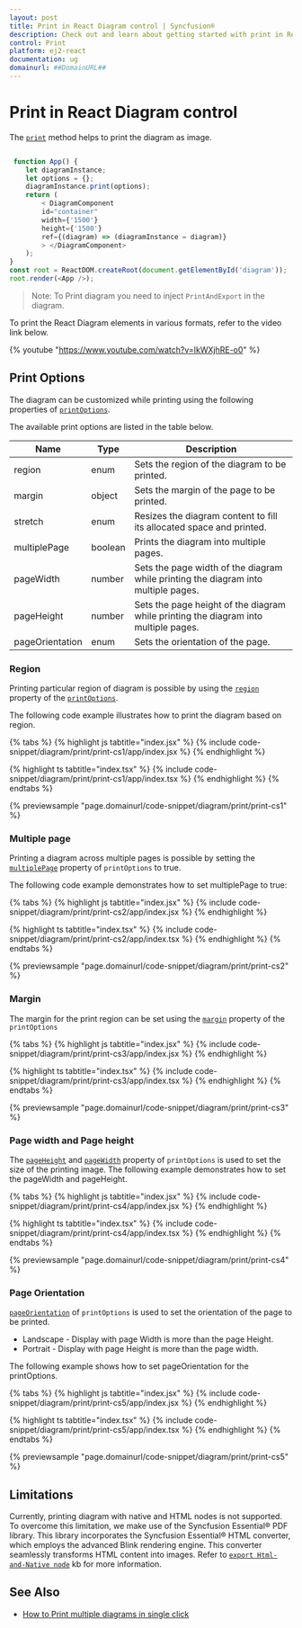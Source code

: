 ```yaml
---
layout: post
title: Print in React Diagram control | Syncfusion®
description: Check out and learn about getting started with print in React Diagram Component of Syncfusion Essential® JS 2 and more details.
control: Print
platform: ej2-react
documentation: ug
domainurl: ##DomainURL##
---
```


# Print in React Diagram control

The [`print`](https://ej2.syncfusion.com/react/documentation/api/diagram/#print) method helps to print the diagram as image.

```JavaScript

 function App() {
    let diagramInstance;
    let options = {};
    diagramInstance.print(options);
    return (
        < DiagramComponent 
        id="container" 
        width={'1500'} 
        height={'1500'}
        ref={(diagram) => (diagramInstance = diagram)}
        > </DiagramComponent>
    );
}
const root = ReactDOM.createRoot(document.getElementById('diagram'));
root.render(<App />);


```

>Note: To Print diagram you need to inject `PrintAndExport` in the diagram.

To print the React Diagram elements in various formats, refer to the video link below.

{% youtube "https://www.youtube.com/watch?v=IkWXjhRE-o0" %}

## Print Options

The diagram can be customized while printing using the following properties of [`printOptions`](https://ej2.syncfusion.com/react/documentation/api/diagram/iPrintOptions/).

The available print options are listed in the table below.

| Name | Type | Description|
|-------- | -------- | -------- |
| region | enum | Sets the region of the diagram to be printed. |
| margin | object | Sets the margin of the page to be printed. |
| stretch| enum | Resizes the diagram content to fill its allocated space and printed.|
| multiplePage | boolean | Prints the diagram into multiple pages. |
| pageWidth | number | Sets the page width of the diagram while printing the diagram into multiple pages. |
| pageHeight| number | Sets the page height of the diagram while printing the diagram into multiple pages.|
| pageOrientation | enum | Sets the orientation of the page. |

### Region

Printing particular region of diagram is possible by using the [`region`](https://ej2.syncfusion.com/react/documentation/api/diagram/iPrintOptions/#region) property of the [`printOptions`](https://ej2.syncfusion.com/react/documentation/api/diagram/iPrintOptions/).

The following code example illustrates how to print the diagram based on region.

{% tabs %}
{% highlight js tabtitle="index.jsx" %}
{% include code-snippet/diagram/print/print-cs1/app/index.jsx %}
{% endhighlight %}

{% highlight ts tabtitle="index.tsx" %}
{% include code-snippet/diagram/print/print-cs1/app/index.tsx %}
{% endhighlight %}
{% endtabs %}

 {% previewsample "page.domainurl/code-snippet/diagram/print/print-cs1" %}

### Multiple page

Printing a diagram across multiple pages is possible by setting the [`multiplePage`](https://ej2.syncfusion.com/react/documentation/api/diagram/iPrintOptions/#multiplepage) property of `printOptions` to true.

The following code example demonstrates how to set multiplePage to true:

{% tabs %}
{% highlight js tabtitle="index.jsx" %}
{% include code-snippet/diagram/print/print-cs2/app/index.jsx %}
{% endhighlight %}

{% highlight ts tabtitle="index.tsx" %}
{% include code-snippet/diagram/print/print-cs2/app/index.tsx %}
{% endhighlight %}
{% endtabs %}

 {% previewsample "page.domainurl/code-snippet/diagram/print/print-cs2" %}

### Margin

The margin for the print region can be set using the [`margin`](https://ej2.syncfusion.com/react/documentation/api/diagram/iPrintOptions/#margin) property of the `printOptions`

{% tabs %}
{% highlight js tabtitle="index.jsx" %}
{% include code-snippet/diagram/print/print-cs3/app/index.jsx %}
{% endhighlight %}

{% highlight ts tabtitle="index.tsx" %}
{% include code-snippet/diagram/print/print-cs3/app/index.tsx %}
{% endhighlight %}
{% endtabs %}

 {% previewsample "page.domainurl/code-snippet/diagram/print/print-cs3" %}

### Page width and Page height

The [`pageHeight`](https://ej2.syncfusion.com/react/documentation/api/diagram/iPrintOptions/#pageheight) and [`pageWidth`](https://ej2.syncfusion.com/react/documentation/api/diagram/iPrintOptions/#pagewidth) property of `printOptions` is used to set the size of the printing image. The following example demonstrates how to set the pageWidth and pageHeight.

{% tabs %}
{% highlight js tabtitle="index.jsx" %}
{% include code-snippet/diagram/print/print-cs4/app/index.jsx %}
{% endhighlight %}

{% highlight ts tabtitle="index.tsx" %}
{% include code-snippet/diagram/print/print-cs4/app/index.tsx %}
{% endhighlight %}
{% endtabs %}

 {% previewsample "page.domainurl/code-snippet/diagram/print/print-cs4" %}

### Page Orientation

[`pageOrientation`](https://ej2.syncfusion.com/react/documentation/api/diagram/iPrintOptions/#pageorientation) of `printOptions` is used to set the orientation of the page to be printed.

* Landscape - Display with page Width is more than the page Height.
* Portrait - Display with page Height is more than the page width.

The following example shows how to set pageOrientation for the printOptions.

{% tabs %}
{% highlight js tabtitle="index.jsx" %}
{% include code-snippet/diagram/print/print-cs5/app/index.jsx %}
{% endhighlight %}

{% highlight ts tabtitle="index.tsx" %}
{% include code-snippet/diagram/print/print-cs5/app/index.tsx %}
{% endhighlight %}
{% endtabs %}

 {% previewsample "page.domainurl/code-snippet/diagram/print/print-cs5" %}


## Limitations


Currently, printing diagram with native and HTML nodes is not supported. To overcome this limitation, we make use of the Syncfusion Essential® PDF library. This library incorporates the Syncfusion Essential® HTML converter, which employs the advanced Blink rendering engine. This converter seamlessly transforms HTML content into images. Refer to [`export Html-and-Native node`](https://support.syncfusion.com/kb/article/15530/how-to-print-or-export-the-html-and-native-node-into-image-format-using-react-diagram) kb for more information.

## See Also

* [How to Print multiple diagrams in single click](https://support.syncfusion.com/kb/article/15164/how-to-print-multiple-diagrams-in-a-single-shot-in-react)